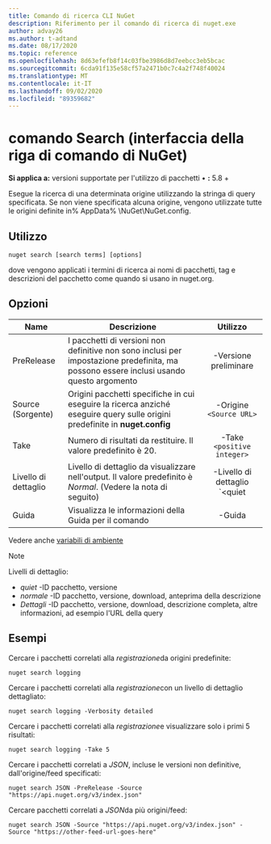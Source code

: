 ```yaml
---
title: Comando di ricerca CLI NuGet
description: Riferimento per il comando di ricerca di nuget.exe
author: advay26
ms.author: t-adtand
ms.date: 08/17/2020
ms.topic: reference
ms.openlocfilehash: 8d63efefb8f14c03fbe3986d8d7eebcc3eb5bcac
ms.sourcegitcommit: 6cda91f135e58cf57a2471b0c7c4a2f748f40024
ms.translationtype: MT
ms.contentlocale: it-IT
ms.lasthandoff: 09/02/2020
ms.locfileid: "89359682"
---
```

# <a name="search-command-nuget-cli"></a>comando Search (interfaccia della riga di comando di NuGet)

**Si applica a:** versioni supportate per l'utilizzo di pacchetti &bullet; **:** 5.8 +

Esegue la ricerca di una determinata origine utilizzando la stringa di query specificata. Se non viene specificata alcuna origine, vengono utilizzate tutte le origini definite in% AppData% \NuGet\NuGet.config.

## <a name="usage"></a>Utilizzo

```cli
nuget search [search terms] [options]
```

dove vengono applicati i termini di ricerca ai nomi di pacchetti, tag e descrizioni del pacchetto come quando si usano in nuget.org.

## <a name="options"></a>Opzioni

| Name | Descrizione | Utilizzo |
| ---  |     ---     |  :-:  |
| PreRelease | I pacchetti di versioni non definitive non sono inclusi per impostazione predefinita, ma possono essere inclusi usando questo argomento | -Versione preliminare |
| Source (Sorgente) | Origini pacchetti specifiche in cui eseguire la ricerca anziché eseguire query sulle origini predefinite in __nuget.config__ | -Origine `<Source URL>`|
| Take | Numero di risultati da restituire. Il valore predefinito è 20. | -Take `<positive integer>` |
| Livello di dettaglio | Livello di dettaglio da visualizzare nell'output. Il valore predefinito è _Normal_. (Vedere la nota di seguito)  | -Livello di dettaglio `<quiet|normal|detailed>` |
| Guida | Visualizza le informazioni della Guida per il comando | -Guida |

Vedere anche [variabili di ambiente](cli-ref-environment-variables.md)

> [!NOTE] 
> Livelli di dettaglio:
> * _quiet_ -ID pacchetto, versione
> * _normale_ -ID pacchetto, versione, download, anteprima della descrizione
> * _Dettagli_ -ID pacchetto, versione, download, descrizione completa, altre informazioni, ad esempio l'URL della query

## <a name="examples"></a>Esempi

Cercare i pacchetti correlati alla *registrazione*da origini predefinite:
```
nuget search logging
```
Cercare i pacchetti correlati alla *registrazione*con un livello di dettaglio dettagliato:
```
nuget search logging -Verbosity detailed
```
Cercare i pacchetti correlati alla *registrazione*e visualizzare solo i primi 5 risultati:
```
nuget search logging -Take 5
```
Cercare i pacchetti correlati a *JSON*, incluse le versioni non definitive, dall'origine/feed specificati:
```
nuget search JSON -PreRelease -Source "https://api.nuget.org/v3/index.json"
```
Cercare pacchetti correlati a *JSON*da più origini/feed:
```
nuget search JSON -Source "https://api.nuget.org/v3/index.json" -Source "https://other-feed-url-goes-here"
```
